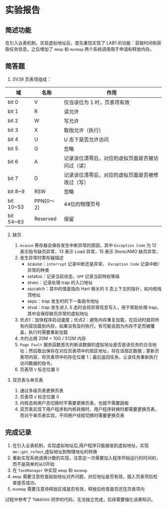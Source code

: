 # 实验报告

## 简述功能
在引入业表机制，实现虚拟地址后，首先重现实现了 LAB1 的功能：获取时间和获取任务信息。之后增加了 `mmap` 和 `munmap` 两个系统调用用于申请和释放内存。

## 简答题
1. SV39 页表项组成：

| 域 | 名称 | 作用 |
|--- | --- | --- |
| bit 0 | V | 仅当该位为 1 时，页表项有效 |
| bit 1 | R | 读允许 |
| bit 2 | W | 写允许 |
| bit 3 | X | 取指允许（执行） |
| bit 4 | U | U 态下是否允许访问 |
| bit 5 | G | 忽略 |
| bit 6 | A | 记录该位清零后，对应的虚拟页面是否被访问过（读） |
| bit 7 | D | 记录该位清零后，对应的虚拟页面是否被修改过（写） |
| bit 8~9 | RSW | 忽略 |
| bit 10~53 | PPN[0～2] | 44位的物理页号 |
| bit 54~63 | Reserved | 保留 |

2. 缺页
    1. `mcause` 寄存器会保存发生中断异常的原因，其中 `Exception Code` 为 12 表示指令缺页异常，13 表示 Load 异常，15 表示 Store/AMO 缺页异常，
    2. 发生异常时寄存器描述
        * scause：`interrupt` 记录中断还是异常， `Exception Code` 记录中断/异常的种类
        * sstatus：记录当前状态，`SPP` 记录当前特权等级
        * stvec：记录处理 trap 的入口地址
        * sscratch：其中的值是指向 Hart 相关的 S 态上下文的指针，如内核栈顶地址
        * sepc：trap 发生时的下一条指令地址
        * stval：trap 发生进入 S 态时会将异常信息写入，用于帮助处理 trap，其中会保存缺页异常的虚拟地址
    3. 优点1：加快程序启动速度；优点2：避免内存重复加载，在启动时就将所有内容加载到内存，如果没有及时执行，有可能会因为内存不足而被覆盖，执行时需要重新加载
    4. 大约占用 20M = 10G / 512M 内存
    5. `Page Fault` 服务函数首先判断该数据的虚拟地址是否是该任务的合法地址；然后取出保存在对应页表项中的扇区地址，将在该扇区数据；更新页表项内容，将页表项中的存在位置 1；最后返回任务，让该任务重新执行访问数据的指令。
    6. 页表项 `V` 标志位置 0

3. 双页表与单页表
    1. 通过多级页表更换页表
    2. 页表项 `U` 标志位置 0
    3. 内核态和用户态切换时不需要更换页表，也就不需要跳板
    4. 双页表实现下用户程序和内核转换时、用户程序转换时都需要更换页表，而对于单页表实现，不同用户线程切换时需要更换页表

## 完成记录
1. 在引入业表机制，实现虚拟地址后,用户程序只能接收到虚拟地址，实现 `mm::get_refmut`,虚拟地址到物理地址的转换
2. 重新实现系统调用计数的实现，注意这一次需要加入程序开始运行的时间的，而不是简单的从0开始
3. 在 `TaskManager` 中实现 `mmap` 和 `munmap`
4. `mmap` 需要注意检查起始地址对齐问题，对应地址是否有效，插入页表项后检查是否成功，
5. `munmap` 需要注意待释放区域是否有效，释放后检查是否还在页表项内

过程中参考了 Yakkhini 同学的代码，无法独立完成，后续需要强化该章知识。
